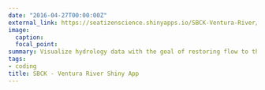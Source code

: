 ```yaml
---
date: "2016-04-27T00:00:00Z"
external_link: https://seatizenscience.shinyapps.io/SBCK-Ventura-River/
image:
  caption: 
  focal_point: 
summary: Visualize hydrology data with the goal of restoring flow to the Ventura River
tags:
- coding
title: SBCK - Ventura River Shiny App
---
```


